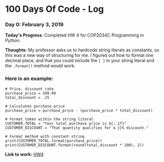 # 100 Days Of Code - Log

### Day 0: February 3, 2019

**Today's Progress**: Completed HW 4 for COP2034C Programming in Python.

**Thoughts:** My professor asks us to hardcode string literals as constants, so this was a new way of structuring for me.  I figured out how to format one decimal place, and that you could include the ```{ }``` in your string literal and the ```.format()``` method would work.  

### Here is an  example:

```
# Price, discount rate
purchase_price = 199.99
total_discount = .15

# Calculates purchase price
purchase_price = purchase_price - (purchase_price * total_discount)

# Format token within the string literal
CUSTOMER_TOTAL = "Your total purchase price is ${:.1f}"
CUSTOMER_DISCOUNT = "That quantity qualifies for a {}% discount."

# Format method with constant string
print(CUSTOMER_TOTAL.format(purchase_price))
print(CUSTOMER_DISCOUNT.format(round(total_discount * 100), 2))
```

**Link to work:** [HW4](https://repl.it/@gorbulus/COP2034CHW4)

